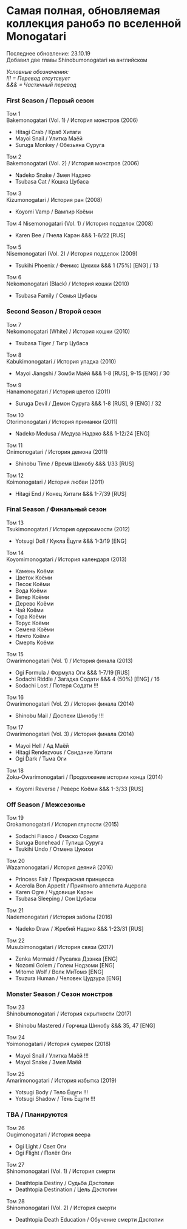 # Самая полная, обновляемая коллекция ранобэ по вселенной Monogatari  

Последнее обновление: 23.10.19  
Добавил две главы Shinobumonogatari на английском  

*Условные обозначения:  
!!! = Перевод отсутсвует  
&&& = Частичный перевод*  

### First Season / Первый сезон

Том 1  
Bakemonogatari (Vol. 1) / История монстров (2006)
- Hitagi Crab / Краб Хитаги
- Mayoi Snail / Улитка Маёй
- Suruga Monkey / Обезьяна Суруга

Том 2  
Bakemonogatari (Vol. 2) / История монстров (2006)
- Nadeko Snake / Змея Надэко
- Tsubasa Cat / Кошка Цубаса

Том 3  
Kizumonogatari / История ран (2008)
- Koyomi Vamp / Вампир Коёми

Том 4 
Nisemonogatari (Vol. 1) / История подделок (2008)
- Karen Bee / Пчела Карэн  &&&  1-6/22 [RUS]

Том 5  
Nisemonogatari (Vol. 2) / История подделок (2009)
- Tsukihi Phoenix / Феникс Цукихи  &&&  1 (75%) [ENG] / 13

Том 6  
Nekomonogatari (Black) / История кошки (2010)
- Tsubasa Family / Семья Цубасы

### Second Season / Второй сезон

Том 7  
Nekomonogatari (White) / История кошки (2010)
- Tsubasa Tiger / Тигр Цубаса

Том 8  
Kabukimonogatari / История упадка (2010)
- Mayoi Jiangshi / Зомби Маёй  &&&  1-8 [RUS], 9-15 [ENG] / 30

Том 9  
Hanamonogatari / История цветов (2011)
- Suruga Devil / Демон Суруга  &&&  1-8 [RUS], 9 [ENG] / 32

Том 10  
Otorimonogatari / История приманки (2011)
- Nadeko Medusa / Медуза Надэко  &&&  1-12/24 [ENG]

Том 11  
Onimonogatari / История демона (2011)
- Shinobu Time / Время Шинобу  &&&  1/33 [RUS]

Том 12  
Koimonogatari / История любви (2011)
- Hitagi End / Конец Хитаги  &&&  1-7/39 [RUS]

### Final Season / Финальный сезон

Том 13  
Tsukimonogatari / История одержимости (2012)
- Yotsugi Doll / Кукла Ёцуги  &&&  1-3/19 [ENG]

Том 14  
Koyomimonogatari / История календаря (2013)
- Камень Коёми
- Цветок Коёми
- Песок Коёми
- Вода Коёми
- Ветер Коёми
- Дерево Коёми
- Чай Коёми
- Гора Коёми
- Торус Коёми
- Семена Коёми
- Ничто Коёми
- Смерть Коёми

Том 15  
Owarimonogatari (Vol. 1) / История финала (2013)
- Ogi Formula / Формула Оги  &&&  1-7/19 [RUS]
- Sodachi Riddle / Загадка Содати  &&&  4 (50%) [ENG] / 16
- Sodachi Lost / Потеря Содати  !!!

Том 16  
Owarimonogatari (Vol. 2) / История финала (2014)
- Shinobu Mail / Доспехи Шинобу  !!!

Том 17  
Owarimonogatari (Vol. 3) / История финала (2014)
- Mayoi Hell / Ад Маёй
- Hitagi Rendezvous / Свидание Хитаги
- Ogi Dark / Тьма Оги

Том 18  
Zoku-Owarimonogatari / Продолжение истории конца (2014)
- Koyomi Reverse / Реверс Коёми  &&&  1-3/33 [RUS]

### Off Season / Межсезонье

Том 19  
Orokamonogatari / История глупости (2015)
- Sodachi Fiasco / Фиаско Содати
- Suruga Bonehead / Тупица Суруга
- Tsukihi Undo / Отмена Цукихи

Том 20  
Wazamonogatari / История деяний (2016)
- Princess Fair / Прекрасная принцесса
- Acerola Bon Appetit / Приятного аппетита Ацерола
- Karen Ogre / Чудовище Карэн
- Tsubasa Sleeping / Сон Цубасы

Том 21  
Nademonogatari / История заботы (2016)
- Nadeko Draw / Жребий Надэко  &&&  1-23/31 [RUS]

Том 22  
Musubimonogatari / История связи (2017)
- Zenka Mermaid / Русалка Дзэнка [ENG]
- Nozomi Golem / Голем Нодзоми [ENG]
- Mitome Wolf / Волк МиТомэ [ENG]
- Tsuzura Human / Человек Цудзура [ENG]

### Monster Season / Сезон монстров

Том 23  
Shinobumonogatari / История скрытности (2017)
- Shinobu Mastered / Горчица Шинобу  &&& 35, 47 [ENG]

Том 24  
Yoimonogatari / История сумерек (2018)
- Mayoi Snail / Улитка Маёй  !!!
- Mayoi Snake / Змея Маёй

Том 25  
Amarimonogatari / История избытка (2019)
- Yotsugi Body / Тело Ёцуги  !!!
- Yotsugi Shadow / Тень Ёцуги  !!!

### TBA / Планируются

Том 26  
Ougimonogatari / История веера
- Ogi Light / Свет Оги
- Ogi Flight / Полёт Оги

Том 27  
Shinomonogatari (Vol. 1) / История смерти
- Deathtopia Destiny / Судьба Дэстопии
- Deathtopia Destination / Цель Дэстопии

Том 28  
Shinomonogatari (Vol. 2) / История смерти
- Deathtopia Death Education / Обучение смерти Дэстопии
